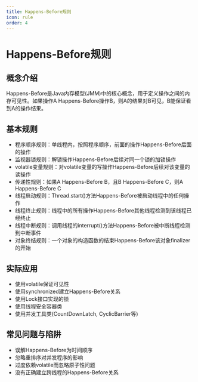 ```yaml
---
title: Happens-Before规则
icon: rule
order: 4
---
```


# Happens-Before规则

## 概念介绍

Happens-Before是Java内存模型(JMM)中的核心概念，用于定义操作之间的内存可见性。如果操作A Happens-Before操作B，则A的结果对B可见，B能保证看到A的操作结果。

## 基本规则

- 程序顺序规则：单线程内，按照程序顺序，前面的操作Happens-Before后面的操作
- 监视器锁规则：解锁操作Happens-Before后续对同一个锁的加锁操作
- volatile变量规则：对volatile变量的写操作Happens-Before后续对该变量的读操作
- 传递性规则：如果A Happens-Before B，且B Happens-Before C，则A Happens-Before C
- 线程启动规则：Thread.start()方法Happens-Before被启动线程中的任何操作
- 线程终止规则：线程中的所有操作Happens-Before其他线程检测到该线程已经终止
- 线程中断规则：调用线程的interrupt()方法Happens-Before被中断线程检测到中断事件
- 对象终结规则：一个对象的构造函数的结束Happens-Before该对象finalizer的开始

## 实际应用

- 使用volatile保证可见性
- 使用synchronized建立Happens-Before关系
- 使用Lock接口实现的锁
- 使用线程安全容器类
- 使用并发工具类(CountDownLatch, CyclicBarrier等)

## 常见问题与陷阱

- 误解Happens-Before为时间顺序
- 忽略重排序对并发程序的影响
- 过度依赖volatile而忽略原子性问题
- 没有正确建立跨线程的Happens-Before关系

